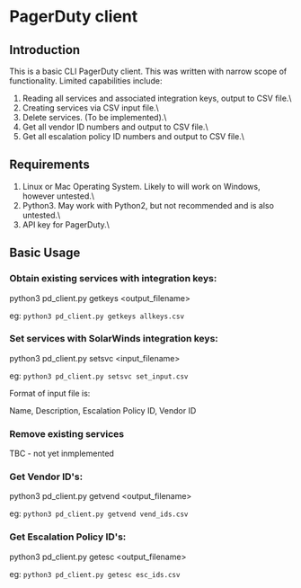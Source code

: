# PagerDuty client 

## Introduction

This is a basic CLI PagerDuty client.  This was written with narrow scope of functionality.  Limited capabilities include:

1) Reading all services and associated integration keys, output to CSV file.\
2) Creating services via CSV input file.\
3) Delete services.  (To be implemented).\
4) Get all vendor ID numbers and output to CSV file.\
5) Get all escalation policy ID numbers and output to CSV file.\


## Requirements

1) Linux or Mac Operating System. Likely to will work on Windows, however untested.\
2) Python3.  May work with Python2, but not recommended and is also untested.\
3) API key for PagerDuty.\


## Basic Usage

### Obtain existing services with integration keys:

python3 pd_client.py getkeys <output_filename>

eg:
````python3 pd_client.py getkeys allkeys.csv````

### Set services with SolarWinds integration keys:

python3 pd_client.py setsvc <input_filename>

eg:
````python3 pd_client.py setsvc set_input.csv````

Format of input file is:

Name, Description, Escalation Policy ID, Vendor ID


### Remove existing services 

TBC - not yet inmplemented


### Get Vendor ID's:

python3 pd_client.py getvend <output_filename>

eg:
````python3 pd_client.py getvend vend_ids.csv````


### Get Escalation Policy ID's:

python3 pd_client.py getesc <output_filename>

eg:
````python3 pd_client.py getesc esc_ids.csv````

